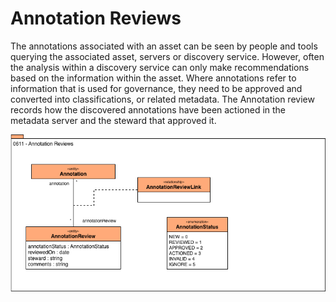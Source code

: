 <!-- SPDX-License-Identifier: CC-BY-4.0 -->
<!-- Copyright Contributors to the Egeria project. -->

# Annotation Reviews

The annotations associated with an asset can be seen by
people and tools querying the associated asset, servers or
discovery service.
However, often the analysis within a discovery service can
only make recommendations based on the information within the asset.
Where annotations refer to information that is used for governance,
they need to be approved and converted into classifications,
or related metadata.
The Annotation review records how the discovered annotations
have been actioned in the metadata server and the steward that
approved it.

![UML](0611-Annotation-Reviews.png)
